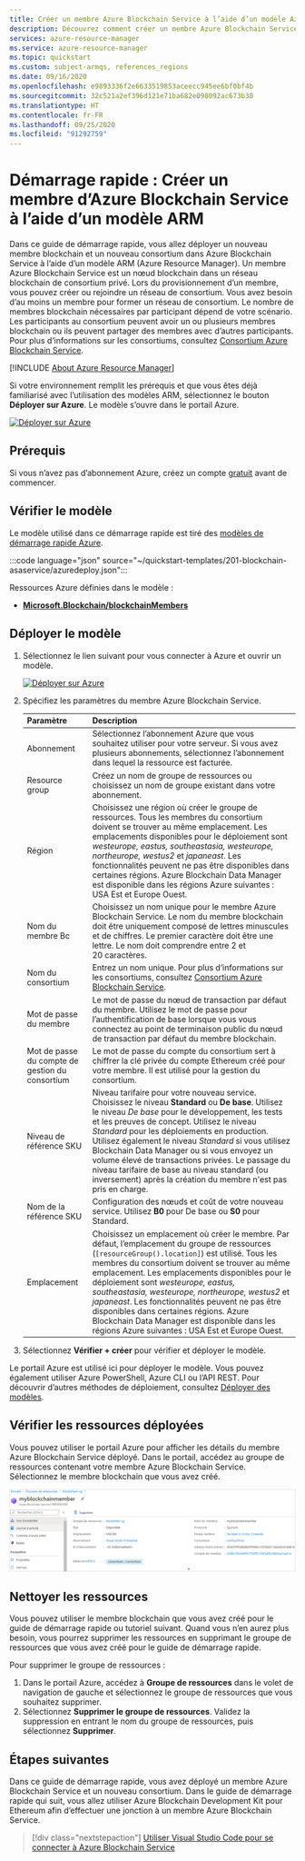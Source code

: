 ```yaml
---
title: Créer un membre Azure Blockchain Service à l’aide d’un modèle Azure Resource Manager
description: Découvrez comment créer un membre Azure Blockchain Service à l’aide d’un modèle Azure Resource Manager.
services: azure-resource-manager
ms.service: azure-resource-manager
ms.topic: quickstart
ms.custom: subject-armqs, references_regions
ms.date: 09/16/2020
ms.openlocfilehash: e9893336f2e6633519853aceecc945ee6bf0bf4b
ms.sourcegitcommit: 32c521a2ef396d121e71ba682e098092ac673b30
ms.translationtype: HT
ms.contentlocale: fr-FR
ms.lasthandoff: 09/25/2020
ms.locfileid: "91292759"
---
```

# <a name="quickstart-create-an-azure-blockchain-service-member-using-an-arm-template"></a>Démarrage rapide : Créer un membre d’Azure Blockchain Service à l’aide d’un modèle ARM

Dans ce guide de démarrage rapide, vous allez déployer un nouveau membre blockchain et un nouveau consortium dans Azure Blockchain Service à l’aide d’un modèle ARM (Azure Resource Manager). Un membre Azure Blockchain Service est un nœud blockchain dans un réseau blockchain de consortium privé. Lors du provisionnement d’un membre, vous pouvez créer ou rejoindre un réseau de consortium. Vous avez besoin d’au moins un membre pour former un réseau de consortium. Le nombre de membres blockchain nécessaires par participant dépend de votre scénario. Les participants au consortium peuvent avoir un ou plusieurs membres blockchain ou ils peuvent partager des membres avec d’autres participants. Pour plus d’informations sur les consortiums, consultez [Consortium Azure Blockchain Service](consortium.md).

[!INCLUDE [About Azure Resource Manager](../../../includes/resource-manager-quickstart-introduction.md)]

Si votre environnement remplit les prérequis et que vous êtes déjà familiarisé avec l’utilisation des modèles ARM, sélectionnez le bouton **Déployer sur Azure**. Le modèle s’ouvre dans le portail Azure.

[![Déployer sur Azure](../../media/template-deployments/deploy-to-azure.svg)](https://portal.azure.com/#create/Microsoft.Template/uri/https%3A%2F%2Fraw.githubusercontent.com%2FAzure%2Fazure-quickstart-templates%2Fmaster%2F201-blockchain-asaservice%2Fazuredeploy.json)

## <a name="prerequisites"></a>Prérequis

Si vous n’avez pas d’abonnement Azure, créez un compte [gratuit](https://azure.microsoft.com/free/) avant de commencer.

## <a name="review-the-template"></a>Vérifier le modèle

Le modèle utilisé dans ce démarrage rapide est tiré des [modèles de démarrage rapide Azure](https://azure.microsoft.com/resources/templates/201-blockchain-asaservice/).

:::code language="json" source="~/quickstart-templates/201-blockchain-asaservice/azuredeploy.json":::

Ressources Azure définies dans le modèle :

* [**Microsoft.Blockchain/blockchainMembers**](/azure/templates/microsoft.blockchain/blockchainmembers)

## <a name="deploy-the-template"></a>Déployer le modèle

1. Sélectionnez le lien suivant pour vous connecter à Azure et ouvrir un modèle.

    [![Déployer sur Azure](../../media/template-deployments/deploy-to-azure.svg)](https://portal.azure.com/#create/Microsoft.Template/uri/https%3A%2F%2Fraw.githubusercontent.com%2FAzure%2Fazure-quickstart-templates%2Fmaster%2F201-blockchain-asaservice%2Fazuredeploy.json)

1. Spécifiez les paramètres du membre Azure Blockchain Service.

    Paramètre | Description
    --------|------------
    Abonnement | Sélectionnez l’abonnement Azure que vous souhaitez utiliser pour votre serveur. Si vous avez plusieurs abonnements, sélectionnez l’abonnement dans lequel la ressource est facturée.
    Resource group | Créez un nom de groupe de ressources ou choisissez un nom de groupe existant dans votre abonnement.
    Région | Choisissez une région où créer le groupe de ressources. Tous les membres du consortium doivent se trouver au même emplacement. Les emplacements disponibles pour le déploiement sont *westeurope, eastus, southeastasia, westeurope, northeurope, westus2* et *japaneast*. Les fonctionnalités peuvent ne pas être disponibles dans certaines régions. Azure Blockchain Data Manager est disponible dans les régions Azure suivantes : USA Est et Europe Ouest.
    Nom du membre Bc | Choisissez un nom unique pour le membre Azure Blockchain Service. Le nom du membre blockchain doit être uniquement composé de lettres minuscules et de chiffres. Le premier caractère doit être une lettre. Le nom doit comprendre entre 2 et 20 caractères.
    Nom du consortium | Entrez un nom unique. Pour plus d’informations sur les consortiums, consultez [Consortium Azure Blockchain Service](consortium.md).
    Mot de passe du membre | Le mot de passe du nœud de transaction par défaut du membre. Utilisez le mot de passe pour l’authentification de base lorsque vous vous connectez au point de terminaison public du nœud de transaction par défaut du membre blockchain.
    Mot de passe du compte de gestion du consortium | Le mot de passe du compte du consortium sert à chiffrer la clé privée du compte Ethereum créé pour votre membre. Il est utilisé pour la gestion du consortium.
    Niveau de référence SKU | Niveau tarifaire pour votre nouveau service. Choisissez le niveau **Standard** ou **De base**. Utilisez le niveau *De base* pour le développement, les tests et les preuves de concept. Utilisez le niveau *Standard* pour les déploiements en production. Utilisez également le niveau *Standard* si vous utilisez Blockchain Data Manager ou si vous envoyez un volume élevé de transactions privées. Le passage du niveau tarifaire de base au niveau standard (ou inversement) après la création du membre n'est pas pris en charge.
    Nom de la référence SKU | Configuration des nœuds et coût de votre nouveau service. Utilisez **B0** pour De base ou **S0** pour Standard.
    Emplacement | Choisissez un emplacement où créer le membre. Par défaut, l’emplacement du groupe de ressources (`[resourceGroup().location]`) est utilisé. Tous les membres du consortium doivent se trouver au même emplacement. Les emplacements disponibles pour le déploiement sont *westeurope, eastus, southeastasia, westeurope, northeurope, westus2* et *japaneast*. Les fonctionnalités peuvent ne pas être disponibles dans certaines régions. Azure Blockchain Data Manager est disponible dans les régions Azure suivantes : USA Est et Europe Ouest.

1. Sélectionnez **Vérifier + créer** pour vérifier et déployer le modèle.

  Le portail Azure est utilisé ici pour déployer le modèle. Vous pouvez également utiliser Azure PowerShell, Azure CLI ou l’API REST. Pour découvrir d’autres méthodes de déploiement, consultez [Déployer des modèles](../../azure-resource-manager/templates/deploy-powershell.md).

## <a name="review-deployed-resources"></a>Vérifier les ressources déployées

Vous pouvez utiliser le portail Azure pour afficher les détails du membre Azure Blockchain Service déployé. Dans le portail, accédez au groupe de ressources contenant votre membre Azure Blockchain Service. Sélectionnez le membre blockchain que vous avez créé.

![Détails dans le portail Azure de la vue d’ensemble du membre Azure Blockchain déployé](./media/create-member-template/deployed-member.png)

## <a name="clean-up-resources"></a>Nettoyer les ressources

Vous pouvez utiliser le membre blockchain que vous avez créé pour le guide de démarrage rapide ou tutoriel suivant. Quand vous n’en aurez plus besoin, vous pourrez supprimer les ressources en supprimant le groupe de ressources que vous avez créé pour le guide de démarrage rapide.

Pour supprimer le groupe de ressources :

1. Dans le portail Azure, accédez à **Groupe de ressources** dans le volet de navigation de gauche et sélectionnez le groupe de ressources que vous souhaitez supprimer.
2. Sélectionnez **Supprimer le groupe de ressources**. Validez la suppression en entrant le nom du groupe de ressources, puis sélectionnez **Supprimer**.

## <a name="next-steps"></a>Étapes suivantes

Dans ce guide de démarrage rapide, vous avez déployé un membre Azure Blockchain Service et un nouveau consortium. Dans le guide de démarrage rapide qui suit, vous allez utiliser Azure Blockchain Development Kit pour Ethereum afin d’effectuer une jonction à un membre Azure Blockchain Service.

> [!div class="nextstepaction"]
> [Utiliser Visual Studio Code pour se connecter à Azure Blockchain Service](connect-vscode.md)
